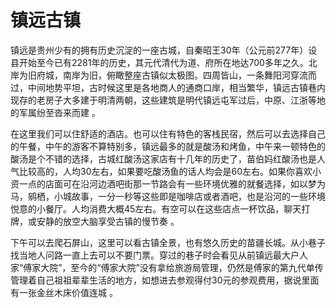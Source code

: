 # 镇远古镇

镇远是贵州少有的拥有历史沉淀的一座古城，自秦昭王30年（公元前277年）设县开始至今已有2281年的历史，其元代清代为道、府所在地达700多年之久。北岸为旧府城，南岸为旧，俯瞰整座古镇似太极图。四周皆山，一条舞阳河穿流而过，中间地势平坦，古时候这里是各地商人的通商口岸，相当繁华，镇远古镇巷内现存的老房子大多建于明清两朝，这些建筑是明代镇远屯军过后，中原、江浙等地的军属纷至沓来而建 。



在这里我们可以住舒适的酒店。也可以住有特色的客栈民宿，然后可以去选择自己的午餐，中午的游客不算特别多，镇远最多的就是酸汤和烤鱼，中午来一顿特色的酸汤是个不错的选择，古城红酸汤这家店有十几年的历史了，苗伯妈红酸汤也是人气比较高的，人均30左右，如果要吃酸汤鱼的话人均会是60左右。如果你喜欢小资一点的店面可在沿河边酒吧街那一节路会有一些环境优雅的就餐选择，如以梦为马，鹓栖，小城故事，一分一秒等这些即是咖啡店或者酒吧，也是沿河的一些环境悦意的小餐厅。人均消费大概45左右。有空可以在这些店点一杯饮品，聊天打牌，或安静的放空大脑享受古镇的慢节奏 。



下午可以去爬石屏山，这里可以看古镇全景，也有悠久历史的苗疆长城。从小巷子找当地人问路一直上去可以不要门票。穿过的巷子时会看见从前镇远最大户人家“傅家大院”，至今的“傅家大院”没有拿给旅游局管理，仍然是傅家的第九代单传管理着自己祖祖辈辈生活的地方，如想进去参观得付30元的参观费用，据说里面有一张金丝木床价值连城 。

